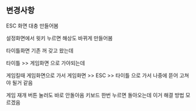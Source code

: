 ## 변경사항
ESC 화면 대충 만들어봄

설정화면에서 윗키 누르면 해상도 바뀌게 만들어봄

타이틀화면 기존 꺼 갖고 왔는데

타이틀 >> 게임화면 으로 가야되는데

게임킬때 게임화면으로 가서 게임화면 >> ESC >> 타이틀 으로 가서 나중에 뜯어 고쳐야 될거 같음


게임 재개 버튼 눌러도 바로 안돌아옴 키보드 한번 누르면 돌아오는데 이거 해결 방법 모르겠음
